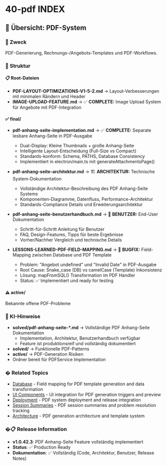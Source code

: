 # 40-pdf INDEX

## 📄 Übersicht: PDF-System

### 🎯 Zweck
PDF-Generierung, Rechnungs-/Angebots-Templates und PDF-Workflows.

### 📁 Struktur

#### 📋 Root-Dateien
- **PDF-LAYOUT-OPTIMIZATIONS-V1-5-2.md** → Layout-Verbesserungen mit minimalen Rändern und Header
- **IMAGE-UPLOAD-FEATURE.md** → ✅ **COMPLETE:** Image Upload System für Angebote mit PDF-Integration

#### ✅ final/
- **pdf-anhang-seite-implementation.md** → ✅ **COMPLETE:** Separate lesbare Anhang-Seite in PDF-Ausgabe
  - Dual-Display: Kleine Thumbnails + große Anhang-Seite
  - Intelligente Layout-Entscheidung (Full-Size vs Compact)
  - Standards-konform: Schema, PATHS, Database Consistency
  - Implementiert in electron/main.ts mit generateAttachmentsPage()
  
- **pdf-anhang-seite-architektur.md** → 🏗️ **ARCHITEKTUR:** Technische System-Dokumentation
  - Vollständige Architektur-Beschreibung des PDF Anhang-Seite Systems
  - Komponenten-Diagramme, Datenfluss, Performance-Architektur
  - Standards-Compliance Details und Erweiterungsarchitektur
  
- **pdf-anhang-seite-benutzerhandbuch.md** → 📖 **BENUTZER:** End-User Dokumentation
  - Schritt-für-Schritt Anleitung für Benutzer
  - FAQ, Design-Features, Tipps für beste Ergebnisse
  - Vorher/Nachher Vergleich und technische Details

- **LESSONS-LEARNED-PDF-FIELD-MAPPING.md** → 🔧 **BUGFIX:** Field-Mapping zwischen Database und PDF Template
  - Problem: "Angebot undefined" und "Invalid Date" in PDF-Ausgabe
  - Root Cause: Snake_case (DB) vs camelCase (Template) Inkonsistenz
  - Lösung: mapFromSQL() Transformation im PDF Handler
  - Status: ✅ Implementiert und ready for testing

#### ⚠️ active/
Bekannte offene PDF-Probleme

### 🚀 KI-Hinweise
- **solved/pdf-anhang-seite-\*.md** → Vollständige PDF Anhang-Seite Dokumentation
  - Implementation, Architektur, Benutzerhandbuch verfügbar
  - Feature ist produktionsreif und vollständig dokumentiert
- **solved/** → Funktionelle PDF-Patterns
- **active/** → PDF-Generation Risiken
- Ordner bereit für PDFService Implementation

### � **Related Topics**

- [Database](../05-database/) - Field mapping for PDF template generation and data transformation
- [UI Components](../08-ui/) - UI integration for PDF generation triggers and preview
- [Deployment](../11-deployment/) - PDF system deployment and release integration
- [Session Summaries](../15-session-summary/) - PDF session summaries and problem resolution tracking
- [Architecture](../02-architecture/) - PDF generation architecture and template system

### �📋 Release Information
- **v1.0.42.3**: PDF Anhang-Seite Feature vollständig implementiert
- **Status**: ✅ Production Ready
- **Dokumentation**: ✅ Vollständig (Code, Architektur, Benutzer, Release Notes)